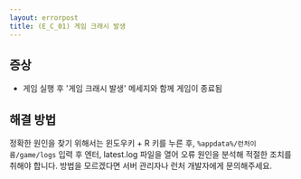 ```yaml
---
layout: errorpost
title: (E_C_01) 게임 크래시 발생
---
```


## 증상

- 게임 실행 후 '게임 크래시 발생' 메세지와 함께 게임이 종료됨

## 해결 방법

정확한 원인을 찾기 위해서는 윈도우키 + R 키를 누른 후, `%appdata%/런처이름/game/logs` 입력 후 엔터, latest.log 파일을 열어 오류 원인을 분석해 적절한 조치를 취해야 합니다. 방법을 모르겠다면 서버 관리자나 런처 개발자에게 문의해주세요. 